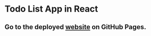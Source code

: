# Todo List App in React 

<!--React-Todo-App (ITDC test task)-->

## Go to the deployed [website](https://mikheil-a.github.io/React-Todo-App/) on GitHub Pages.
